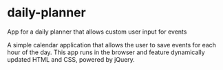 # daily-planner
App for a daily planner that allows custom user input for events

A simple calendar application that allows the user to save events for each hour of the day. This app runs in the browser and feature dynamically updated HTML and CSS, powered by jQuery.
